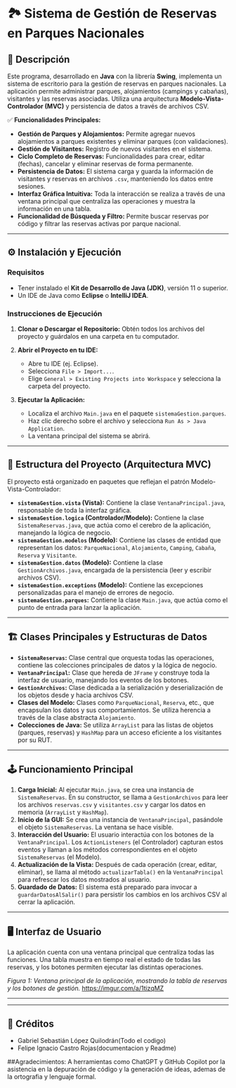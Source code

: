 # 🏞️ Sistema de Gestión de Reservas en Parques Nacionales

## 📝 Descripción

Este programa, desarrollado en **Java** con la librería **Swing**, implementa un sistema de escritorio para la gestión de reservas en parques nacionales. La aplicación permite administrar parques, alojamientos (campings y cabañas), visitantes y las reservas asociadas. Utiliza una arquitectura **Modelo-Vista-Controlador (MVC)** y persistencia de datos a través de archivos CSV.

✅ **Funcionalidades Principales:**
* **Gestión de Parques y Alojamientos:** Permite agregar nuevos alojamientos a parques existentes y eliminar parques (con validaciones).
* **Gestión de Visitantes:** Registro de nuevos visitantes en el sistema.
* **Ciclo Completo de Reservas:** Funcionalidades para crear, editar (fechas), cancelar y eliminar reservas de forma permanente.
* **Persistencia de Datos:** El sistema carga y guarda la información de visitantes y reservas en archivos `.csv`, manteniendo los datos entre sesiones.
* **Interfaz Gráfica Intuitiva:** Toda la interacción se realiza a través de una ventana principal que centraliza las operaciones y muestra la información en una tabla.
* **Funcionalidad de Búsqueda y Filtro:** Permite buscar reservas por código y filtrar las reservas activas por parque nacional.

---

## ⚙️ Instalación y Ejecución

### Requisitos

* Tener instalado el **Kit de Desarrollo de Java (JDK)**, versión 11 o superior.
* Un IDE de Java como **Eclipse** o **IntelliJ IDEA**.

### Instrucciones de Ejecución

1.  **Clonar o Descargar el Repositorio:**
    Obtén todos los archivos del proyecto y guárdalos en una carpeta en tu computador.

2.  **Abrir el Proyecto en tu IDE:**
    * Abre tu IDE (ej. Eclipse).
    * Selecciona `File > Import...`.
    * Elige `General > Existing Projects into Workspace` y selecciona la carpeta del proyecto.

3.  **Ejecutar la Aplicación:**
    * Localiza el archivo `Main.java` en el paquete `sistemaGestion.parques`.
    * Haz clic derecho sobre el archivo y selecciona `Run As > Java Application`.
    * La ventana principal del sistema se abrirá.

---

## 📁 Estructura del Proyecto (Arquitectura MVC)

El proyecto está organizado en paquetes que reflejan el patrón Modelo-Vista-Controlador:

* **`sistemaGestion.vista` (Vista):** Contiene la clase `VentanaPrincipal.java`, responsable de toda la interfaz gráfica.
* **`sistemaGestion.logica` (Controlador/Modelo):** Contiene la clase `SistemaReservas.java`, que actúa como el cerebro de la aplicación, manejando la lógica de negocio.
* **`sistemaGestion.modelos` (Modelo):** Contiene las clases de entidad que representan los datos: `ParqueNacional`, `Alojamiento`, `Camping`, `Cabaña`, `Reserva` y `Visitante`.
* **`sistemaGestion.datos` (Modelo):** Contiene la clase `GestionArchivos.java`, encargada de la persistencia (leer y escribir archivos CSV).
* **`sistemaGestion.exceptions` (Modelo):** Contiene las excepciones personalizadas para el manejo de errores de negocio.
* **`sistemaGestion.parques`:** Contiene la clase `Main.java`, que actúa como el punto de entrada para lanzar la aplicación.

---

## 🏗️ Clases Principales y Estructuras de Datos

* **`SistemaReservas`:** Clase central que orquesta todas las operaciones, contiene las colecciones principales de datos y la lógica de negocio.
* **`VentanaPrincipal`:** Clase que hereda de `JFrame` y construye toda la interfaz de usuario, manejando los eventos de los botones.
* **`GestionArchivos`:** Clase dedicada a la serialización y deserialización de los objetos desde y hacia archivos CSV.
* **Clases del Modelo:** Clases como `ParqueNacional`, `Reserva`, etc., que encapsulan los datos y sus comportamientos. Se utiliza herencia a través de la clase abstracta `Alojamiento`.
* **Colecciones de Java:** Se utiliza `ArrayList` para las listas de objetos (parques, reservas) y `HashMap` para un acceso eficiente a los visitantes por su RUT.

---

## 🕹️ Funcionamiento Principal

1.  **Carga Inicial:** Al ejecutar `Main.java`, se crea una instancia de `SistemaReservas`. En su constructor, se llama a `GestionArchivos` para leer los archivos `reservas.csv` y `visitantes.csv` y cargar los datos en memoria (`ArrayList` y `HashMap`).
2.  **Inicio de la GUI:** Se crea una instancia de `VentanaPrincipal`, pasándole el objeto `SistemaReservas`. La ventana se hace visible.
3.  **Interacción del Usuario:** El usuario interactúa con los botones de la `VentanaPrincipal`. Los `ActionListeners` (el Controlador) capturan estos eventos y llaman a los métodos correspondientes en el objeto `SistemaReservas` (el Modelo).
4.  **Actualización de la Vista:** Después de cada operación (crear, editar, eliminar), se llama al método `actualizarTabla()` en la `VentanaPrincipal` para refrescar los datos mostrados al usuario.
5.  **Guardado de Datos:** El sistema está preparado para invocar a `guardarDatosAlSalir()` para persistir los cambios en los archivos CSV al cerrar la aplicación.

---

## 🖥️ Interfaz de Usuario

La aplicación cuenta con una ventana principal que centraliza todas las funciones. Una tabla muestra en tiempo real el estado de todas las reservas, y los botones permiten ejecutar las distintas operaciones.

*Figura 1: Ventana principal de la aplicación, mostrando la tabla de reservas y los botones de gestión.*
https://imgur.com/a/1tizqMZ

** **

---

## 👥 Créditos

* Gabriel Sebastián López Quilodrán(Todo el codigo)
* Felipe Ignacio Castro Rojas(documentacion y Readme)

##Agradecimientos:
 A herramientas como ChatGPT y GitHub Copilot por la asistencia en la depuración de código y la generación de ideas, ademas de la ortografia y lenguaje formal. 